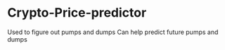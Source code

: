 # Crypto-Price-predictor
Used to figure out pumps and dumps
Can help predict future pumps and dumps
